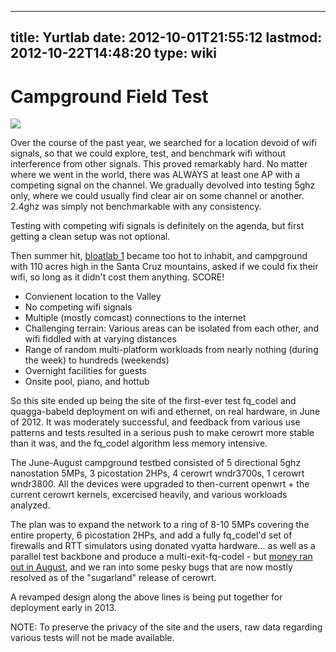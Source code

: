 
---
title: Yurtlab
date: 2012-10-01T21:55:12
lastmod: 2012-10-22T14:48:20
type: wiki
---
Campground Field Test
=====================

![](http://huchra.bufferbloat.net/~cero1/yurtlab_sm.jpg)

Over the course of the past year, we searched for a location devoid of
wifi signals, so that we could explore, test, and benchmark wifi without
interference from other signals. This proved remarkably hard. No matter
where we went in the world, there was ALWAYS at least one AP with a
competing signal on the channel. We gradually devolved into testing 5ghz
only, where we could usually find clear air on some channel or another.
2.4ghz was simply not benchmarkable with any consistency.

Testing with competing wifi signals is definitely on the agenda, but
first getting a clean setup was not optional.

Then summer hit, [bloatlab 1](BloatLab_1.md) became too hot to inhabit, and
campground with 110 acres high in the Santa Cruz mountains, asked if we
could fix their wifi, so long as it didn't cost them anything. SCORE!

-   Convienent location to the Valley
-   No competing wifi signals
-   Multiple (mostly comcast) connections to the internet
-   Challenging terrain: Various areas can be isolated from each other,
    and wifi fiddled with at varying distances
-   Range of random multi-platform workloads from nearly nothing (during
    the week) to hundreds (weekends)
-   Overnight facilities for guests
-   Onsite pool, piano, and hottub

So this site ended up being the site of the first-ever test fq\_codel
and quagga-babeld deployment on wifi and ethernet, on real hardware, in
June of 2012. It was moderately successful, and feedback from various
use patterns and tests resulted in a serious push to make cerowrt more
stable than it was, and the fq\_codel algorithm less memory intensive.

The June-August campground testbed consisted of 5 directional 5ghz
nanostation 5MPs, 3 picostation 2HPs, 4 cerowrt wndr3700s, 1 cerowrt
wndr3800. All the devices were upgraded to then-current openwrt + the
current cerowrt kernels, excercised heavily, and various workloads
analyzed.

The plan was to expand the network to a ring of 8-10 5MPs covering the
entire property, 6 picostation 2HPs, and add a fully fq\_codel'd set of
firewalls and RTT simulators using donated vyatta hardware... as well as
a parallel test backbone and produce a multi-exit-fq-codel - but [money
ran out in August](http://www.teklibre.com/cerowrt/subscribe.html), and
we ran into some pesky bugs that are now mostly resolved as of the
"sugarland" release of cerowrt.

A revamped design along the above lines is being put together for
deployment early in 2013.

NOTE: To preserve the privacy of the site and the users, raw data
regarding various tests will not be made available.
